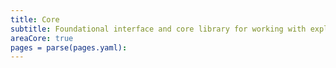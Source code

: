 ```yaml
---
title: Core
subtitle: Foundational interface and core library for working with explorable graphs
areaCore: true
pages = parse(pages.yaml):
---
```

